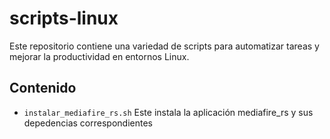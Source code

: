 # scripts-linux
Este repositorio contiene una variedad de scripts para automatizar tareas y mejorar la productividad en entornos Linux.

## Contenido

* `instalar_mediafire_rs.sh` Este instala la aplicación mediafire_rs y sus depedencias correspondientes
